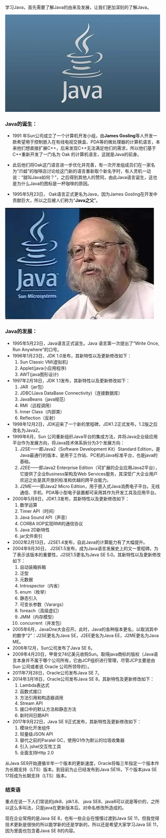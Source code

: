 学习Java，首先需要了解Java的由来及发展，让我们更加深刻的了解Java。

![java_logo](images\java_logo.webp)

### Java的诞生：

- 1991 年Sun公司成立了一个计算机开发小组，由**James Gosling**等人开发一款希望用于控制嵌入在有线电视交换盒、PDA等的微处理器的计算机语言，本来他们想直接扩展C++，后来发现C++无法满足他们的需求，所以他们基于C++重新开发了一门名为 Oak 的计算机语言，这就是Java的前身。

- 此后他们将Oak这门语言进一步优化并完善，有一次开发组成员们在一家名为“爪蛙”的咖啡店讨论给这门新的语言重新取个新名字时，有人灵机一动说：“就叫Java如何？”，之后得到其他人的赞同，由此Java语言诞生，这也是为什么Java的图标是一杯咖啡的原因。

- 1995年5月23日， Oak语言正式更名为Java，因为James Gosling在开发中贡献巨大，所以之后被人们称为“**Java之父**”。

![java之父](images\java之父.jpg)

### Java的发展：

- 1995年5月23日，Java语言正式诞生。Java 语言第一次提出了“Write Once, Run Anywhere”的口号。
- 1996年1月23日，JDK 1.0发布，其新特性以及更新修改如下：
  1. Sun Classic VM(虚拟机)
  2. Applet(java小应用程序)
  3. AWT(java图形设计)
- 1997年2月18日，JDK 1.1发布，其新特性以及更新修改如下：
  1. JAR（jar包）
  2. JDBC(Java DataBase Connectivity)（连接数据库）
  3. JavaBeans（java规范）
  4. RMI（远程调用）
  5. Inner Class（内部类）
  6. Reflection（反射）
- 1998年12月2日，JDK迎来了一个新的里程碑，JDK1.2正式发布，1.2版之后改名为Java2。
- 1999年6月，Sun 公司重新组织Java平台的集成方法，并将Java企业级应用平台作为发展方向，将Java技术体系拆分为3个发展方向：
  1. J2SE——即Java2（Software Development Kit）Standard Edition，是Java最通行的版本，是用于工作站、PC机的Java标准平台，也是java的基础。
  2. J2EE——即Java2 Enterprise Edition（可扩展的企业应用Java2平台），它提供了企业Business架构及Web Services服务，其深受广大企业用户欢迎之处是其开放的标准和优越的跨平台能力。
  3. J2ME——即Java2 Micro Edition，用于嵌入式Java消费电子平台。无线通信、手机、PDA等小型电子装置都可采用其作为开发工具及应用平台。
- 2000年5月8日，JDK1.3发布，其新特性以及更新修改如下：
  1. 数学运算
  2. Timer API（时间）
  3. Java Sound API（声音）
  4. CORBA IIOP实现RMI的通信协议
  5. Java 2D新特性
  6. jar文件索引
- 2002年2月13日，J2SE1.4发布，自此Java的计算能力有了大幅提升。
- 2004年9月30日， J2SE1.5发布，成为Java语言发展史上的又一里程碑。为了表示该版本的重要性，J2SE1.5更名为Java SE 5.0。其新特性以及更新修改如下：
  1. 自动装箱拆箱
  2. 泛型
  3. 元数据
  4. Introspector（内省）
  5. enum（枚举）
  6. 静态引入
  7. 可变长参数（Varargs）
  8. foreach（高级虚幻）
  9. JMM（内存模型）
  10. concurrent（并发包）
- 2005年6月，JavaOne大会召开。此时，Java的各种版本更名，以取消其中的数字“2”：J2SE更名为Java SE，J2EE更名为Java EE，J2ME更名为Java ME。
- 2006年12月，Sun公司发布了Java SE 6。
- 2009年4月20日，甲骨文74亿美元收购Sun。取得java商标的版权（Java语言本身并不属于哪个公司所有，它由JCP组织进行管理，尽管JCP主要是由Sun 公司或者说 Oracle 公司所领导的）。
- 2011年7月28日，Oracle公司发布Java SE 7。
- 2014年3月18日，Oracle公司发布Java SE 8，其新特性及更新修改如下：
  1. Lambda表达式
  2. 函数式接口
  3. 方法引用和构造器调用
  4. Stream API
  5. 接口中的默认方法和静态方法
  6. 新时间日期API
- 2017年9月22日，Java SE 9正式发布，其新特性及更新修改如下：
  1. 模块化开发组件
  2. 轻量级JSON API
  3. 替代之前的Paralel GC，使用G1作为默认的垃圾收集器
  4. 引入 jshel交互性工具
  5. 全面支持Http 2.0

从Java SE9开始遵循半年一个版本的更新速度，Oracle将每三年指定一个版本作为长期支持（LTS）版本。到目前为止已经发布到Java SE16，下个版本java SE 17将成为长期支持（LTS）版本。

### 结束语

重点在说一下人们常说的jdk8、jdk1.8、 java SE8、java8可以说是等价的，之所以这么多叫法，只是java在更新版本后，对命名修改所造成的。

现在企业常用的是Java SE 8，也有一些企业在慢慢过渡到Java SE 11，但我觉得技术更新是很快的所以能学新的还是学新的，所以还是希望大家学习Java SE 11，因为里面也包含着Java SE 8的内容。

